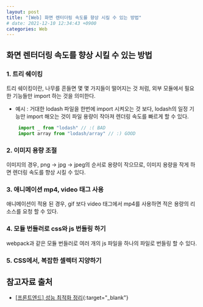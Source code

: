 ```yaml
---
layout: post
title: "[Web] 화면 렌터더링 속도를 향상 시킬 수 있는 방법"
# date: 2021-12-10 12:34:43 +0900
categories: Web
---
```


## 화면 렌터더링 속도를 향상 시킬 수 있는 방법
### 1. 트리 쉐이킹
트리 쉐이킹이란, 나무를 흔들면 몇 몇 가지들이 떨어지는 것 처럼, 외부 모듈에서 필요한 기능들만 import 하는 것을 의미한다.  
- 예시 : 거대한 lodash 파일을 한번에 import 시켜오는 것 보다, lodash의 일정 기능만 import 해오는 것이 파일 용량이 작아져 렌더링 속도를 빠르게 할 수 있다.
  ```javascript
   import _ from "lodash" // :( BAD
   import array from "lodash/array" // :) GOOD
  ```

### 2. 이미지 용량 조절
이미지의 경우, png -> jpg -> jpeg의 순서로 용량이 작으므로, 이미지 용량을 작게 하면 렌더링 속도를 향상 시킬 수 있다.

### 3. 애니메이션 mp4, video 태그 사용
애니메이션이 적용 된 경우, gif 보다 video 태그에서 mp4를 사용하면 적은 용량의 리소스를 요청 할 수 있다.

### 4. 모듈 번들러로 css와 js 번들링 하기
webpack과 같은 모듈 번들러로 여러 개의 js 파일을 하나의 파일로 번들링 할 수 있다.

### 5. CSS에서, 복잡한 셀렉터 지양하기


## 참고자료 출처
- [[프론트엔드] 성능 최적화 정리](https://coffeeandcakeandnewjeong.tistory.com/34){:target="\_blank"}
